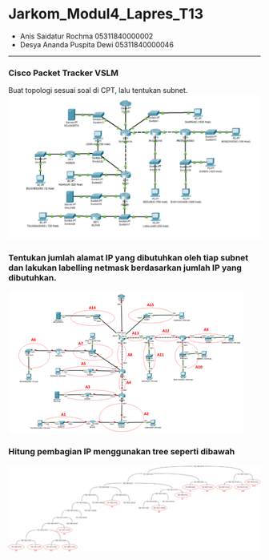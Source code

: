 # Jarkom_Modul4_Lapres_T13

* Anis Saidatur Rochma 05311840000002
* Desya Ananda Puspita Dewi 05311840000046
---

### Cisco Packet Tracker VSLM
Buat topologi sesuai soal di CPT, lalu tentukan subnet.
![](https://github.com/Nisyua/Jarkom_Modul4_Lapres_T13/blob/main/img/Soal%20Shift%20Modul%204.png)

### Tentukan jumlah alamat IP yang dibutuhkan oleh tiap subnet dan lakukan labelling netmask berdasarkan jumlah IP yang dibutuhkan.
![](https://github.com/Nisyua/Jarkom_Modul4_Lapres_T13/blob/main/img/topo-vlsm.png)

### Hitung pembagian IP menggunakan tree seperti dibawah
![](https://github.com/Nisyua/Jarkom_Modul4_Lapres_T13/blob/main/img/pohon-vlsm.png)


